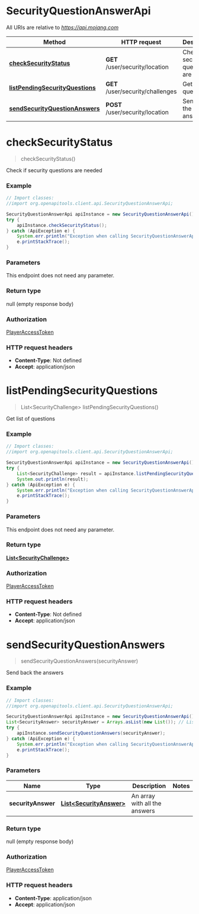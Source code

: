 # SecurityQuestionAnswerApi

All URIs are relative to *https://api.mojang.com*

Method | HTTP request | Description
------------- | ------------- | -------------
[**checkSecurityStatus**](SecurityQuestionAnswerApi.md#checkSecurityStatus) | **GET** /user/security/location | Check if security questions are needed
[**listPendingSecurityQuestions**](SecurityQuestionAnswerApi.md#listPendingSecurityQuestions) | **GET** /user/security/challenges | Get list of questions
[**sendSecurityQuestionAnswers**](SecurityQuestionAnswerApi.md#sendSecurityQuestionAnswers) | **POST** /user/security/location | Send back the answers


<a name="checkSecurityStatus"></a>
# **checkSecurityStatus**
> checkSecurityStatus()

Check if security questions are needed

### Example
```java
// Import classes:
//import org.openapitools.client.api.SecurityQuestionAnswerApi;

SecurityQuestionAnswerApi apiInstance = new SecurityQuestionAnswerApi();
try {
    apiInstance.checkSecurityStatus();
} catch (ApiException e) {
    System.err.println("Exception when calling SecurityQuestionAnswerApi#checkSecurityStatus");
    e.printStackTrace();
}
```

### Parameters
This endpoint does not need any parameter.

### Return type

null (empty response body)

### Authorization

[PlayerAccessToken](../README.md#PlayerAccessToken)

### HTTP request headers

 - **Content-Type**: Not defined
 - **Accept**: application/json

<a name="listPendingSecurityQuestions"></a>
# **listPendingSecurityQuestions**
> List&lt;SecurityChallenge&gt; listPendingSecurityQuestions()

Get list of questions

### Example
```java
// Import classes:
//import org.openapitools.client.api.SecurityQuestionAnswerApi;

SecurityQuestionAnswerApi apiInstance = new SecurityQuestionAnswerApi();
try {
    List<SecurityChallenge> result = apiInstance.listPendingSecurityQuestions();
    System.out.println(result);
} catch (ApiException e) {
    System.err.println("Exception when calling SecurityQuestionAnswerApi#listPendingSecurityQuestions");
    e.printStackTrace();
}
```

### Parameters
This endpoint does not need any parameter.

### Return type

[**List&lt;SecurityChallenge&gt;**](SecurityChallenge.md)

### Authorization

[PlayerAccessToken](../README.md#PlayerAccessToken)

### HTTP request headers

 - **Content-Type**: Not defined
 - **Accept**: application/json

<a name="sendSecurityQuestionAnswers"></a>
# **sendSecurityQuestionAnswers**
> sendSecurityQuestionAnswers(securityAnswer)

Send back the answers

### Example
```java
// Import classes:
//import org.openapitools.client.api.SecurityQuestionAnswerApi;

SecurityQuestionAnswerApi apiInstance = new SecurityQuestionAnswerApi();
List<SecurityAnswer> securityAnswer = Arrays.asList(new List()); // List<SecurityAnswer> | An array with all the answers
try {
    apiInstance.sendSecurityQuestionAnswers(securityAnswer);
} catch (ApiException e) {
    System.err.println("Exception when calling SecurityQuestionAnswerApi#sendSecurityQuestionAnswers");
    e.printStackTrace();
}
```

### Parameters

Name | Type | Description  | Notes
------------- | ------------- | ------------- | -------------
 **securityAnswer** | [**List&lt;SecurityAnswer&gt;**](List.md)| An array with all the answers |

### Return type

null (empty response body)

### Authorization

[PlayerAccessToken](../README.md#PlayerAccessToken)

### HTTP request headers

 - **Content-Type**: application/json
 - **Accept**: application/json

